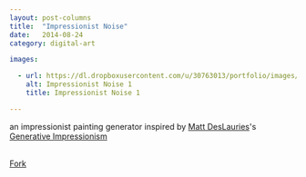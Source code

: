 ```yaml
---
layout: post-columns
title:  "Impressionist Noise"
date:   2014-08-24
category: digital-art

images:

  - url: https://dl.dropboxusercontent.com/u/30763013/portfolio/images/digital%20art/ImpressionistNoise/truncated_screenshot.png
    alt: Impressionist Noise 1
    title: Impressionist Noise 1

---
```

an impressionist painting generator inspired by [Matt DesLauries](http://mattdesl.svbtle.com/)'s [Generative Impressionism](https://medium.com/@mattdesl/generative-impressionism-afa98ccb97da)


<br>
<!-- Place this tag where you want the button to render. -->
<a class="github-button" href="https://github.com/alejandrogarciasalas/impressionistNoise" data-icon="octicon-repo-forked" data-style="mega" aria-label="Fork alejandrogarciasalas/impressionistNoise on GitHub">Fork</a>